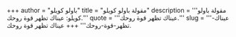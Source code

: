 +++
author = "باولو كويلو"
title = "مقولة باولو كويلو"
description = '''مقولة باولو كويلو: عيناك تظهر قوة روحك.'''
quote = '''عيناك تظهر قوة روحك.'''
slug = '''عيناك-تظهر-قوة-روحك'''
+++
عيناك تظهر قوة روحك.
